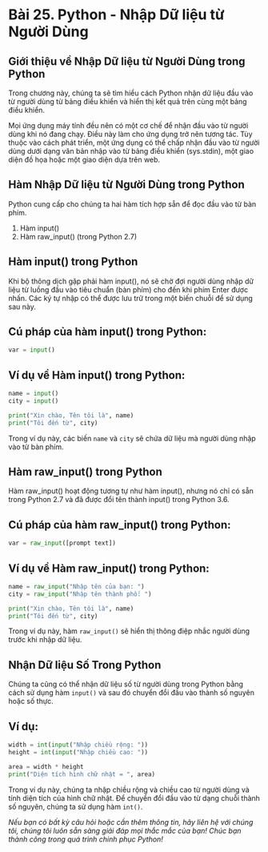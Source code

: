 # Bài 25. Python - Nhập Dữ liệu từ Người Dùng

## Giới thiệu về Nhập Dữ liệu từ Người Dùng trong Python

Trong chương này, chúng ta sẽ tìm hiểu cách Python nhận dữ liệu đầu vào từ người dùng từ bảng điều khiển và hiển thị kết quả trên cùng một bảng điều khiển.

Mọi ứng dụng máy tính đều nên có một cơ chế để nhận đầu vào từ người dùng khi nó đang chạy. Điều này làm cho ứng dụng trở nên tương tác. Tùy thuộc vào cách phát triển, một ứng dụng có thể chấp nhận đầu vào từ người dùng dưới dạng văn bản nhập vào từ bảng điều khiển (sys.stdin), một giao diện đồ họa hoặc một giao diện dựa trên web.

## Hàm Nhập Dữ liệu từ Người Dùng trong Python

Python cung cấp cho chúng ta hai hàm tích hợp sẵn để đọc đầu vào từ bàn phím.

1. Hàm input()
2. Hàm raw_input() (trong Python 2.7)

## Hàm input() trong Python

Khi bộ thông dịch gặp phải hàm input(), nó sẽ chờ đợi người dùng nhập dữ liệu từ luồng đầu vào tiêu chuẩn (bàn phím) cho đến khi phím Enter được nhấn. Các ký tự nhập có thể được lưu trữ trong một biến chuỗi để sử dụng sau này.

## Cú pháp của hàm input() trong Python:

```python
var = input()
```

## Ví dụ về Hàm input() trong Python:

```python
name = input()
city = input()

print("Xin chào, Tên tôi là", name)
print("Tôi đến từ", city)
```

Trong ví dụ này, các biến `name` và `city` sẽ chứa dữ liệu mà người dùng nhập vào từ bàn phím.

## Hàm raw_input() trong Python

Hàm raw_input() hoạt động tương tự như hàm input(), nhưng nó chỉ có sẵn trong Python 2.7 và đã được đổi tên thành input() trong Python 3.6.

## Cú pháp của hàm raw_input() trong Python:

```python
var = raw_input([prompt text])
```

## Ví dụ về Hàm raw_input() trong Python:

```python
name = raw_input("Nhập tên của bạn: ")
city = raw_input("Nhập tên thành phố: ")

print("Xin chào, Tên tôi là", name)
print("Tôi đến từ", city)
```

Trong ví dụ này, hàm `raw_input()` sẽ hiển thị thông điệp nhắc người dùng trước khi nhập dữ liệu.

## Nhận Dữ liệu Số Trong Python

Chúng ta cũng có thể nhận dữ liệu số từ người dùng trong Python bằng cách sử dụng hàm `input()` và sau đó chuyển đổi đầu vào thành số nguyên hoặc số thực.

## Ví dụ:

```python
width = int(input("Nhập chiều rộng: "))
height = int(input("Nhập chiều cao: "))

area = width * height
print("Diện tích hình chữ nhật = ", area)
```

Trong ví dụ này, chúng ta nhập chiều rộng và chiều cao từ người dùng và tính diện tích của hình chữ nhật. Để chuyển đổi đầu vào từ dạng chuỗi thành số nguyên, chúng ta sử dụng hàm `int()`.

*Nếu bạn có bất kỳ câu hỏi hoặc cần thêm thông tin, hãy liên hệ với chúng tôi, chúng tôi luôn sẵn sàng giải đáp mọi thắc mắc của bạn! Chúc bạn thành công trong quá trình chinh phục Python!*
